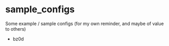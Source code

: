 sample_configs
==============

Some example / sample configs (for my own reminder, and maybe of value to others)

- bz0d
